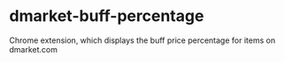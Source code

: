 # dmarket-buff-percentage
Chrome extension, which displays the buff price percentage for items on dmarket.com
